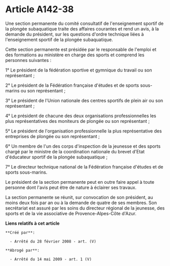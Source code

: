 # Article A142-38

Une section permanente du comité consultatif de l'enseignement sportif de la plongée subaquatique traite des affaires
courantes et rend un avis, à la demande du président, sur les questions d'ordre technique liées à l'enseignement sportif de
la plongée subaquatique.

Cette section permanente est présidée par le responsable de l'emploi et des formations au ministère en charge des sports et
comprend les personnes suivantes :

1° Le président de la fédération sportive et gymnique du travail ou son représentant ;

2° Le président de la Fédération française d'études et de sports sous-marins ou son représentant ;

3° Le président de l'Union nationale des centres sportifs de plein air ou son représentant ;

4° Le président de chacune des deux organisations professionnelles les plus représentatives des moniteurs de plongée ou son
représentant ;

5° Le président de l'organisation professionnelle la plus représentative des entreprises de plongée ou son représentant ;

6° Un membre de l'un des corps d'inspection de la jeunesse et des sports chargé par le ministre de la coordination nationale
du brevet d'Etat d'éducateur sportif de la plongée subaquatique ;

7° Le directeur technique national de la Fédération française d'études et de sports sous-marins.

Le président de la section permanente peut en outre faire appel à toute personne dont l'avis peut être de nature à éclairer
ses travaux.

La section permanente se réunit, sur convocation de son président, au moins deux fois par an ou à la demande de quatre de ses
membres. Son secrétariat est assuré par les soins du directeur régional de la jeunesse, des sports et de la vie associative
de Provence-Alpes-Côte d'Azur.

**Liens relatifs à cet article**

	**Créé par**:

	  - Arrêté du 28 février 2008 - art. (V)

	**Abrogé par**:

	  - Arrêté du 14 mai 2009 - art. 1 (V)
